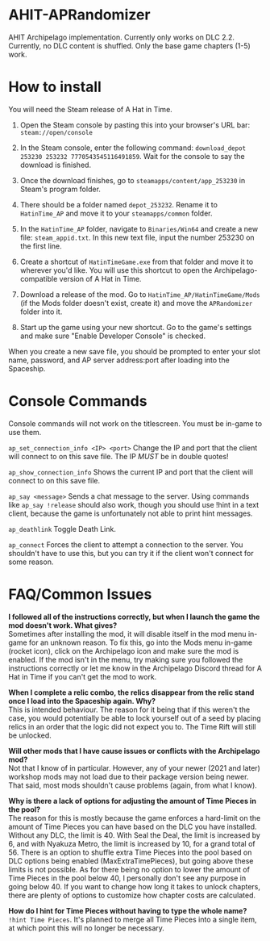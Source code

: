 # AHIT-APRandomizer
AHIT Archipelago implementation. Currently only works on DLC 2.2.
Currently, no DLC content is shuffled. Only the base game chapters (1-5) work.

# How to install
You will need the Steam release of A Hat in Time.
  
1. Open the Steam console by pasting this into your browser's URL bar: `steam://open/console`

2. In the Steam console, enter the following command: `download_depot 253230 253232 7770543545116491859`. Wait for the console to say the download is finished.

3. Once the download finishes, go to `steamapps/content/app_253230` in Steam's program folder.

4. There should be a folder named `depot_253232`. Rename it to `HatinTime_AP` and move it to your `steamapps/common` folder.

5. In the `HatinTime_AP` folder, navigate to `Binaries/Win64` and create a new file: `steam_appid.txt`. In this new text file, input the number 253230 on the first line.

6. Create a shortcut of `HatinTimeGame.exe` from that folder and move it to wherever you'd like. You will use this shortcut to open the Archipelago-compatible version of A Hat in Time.

7. Download a release of the mod. Go to `HatinTime_AP/HatinTimeGame/Mods` (if the Mods folder doesn't exist, create it) and move the `APRandomizer` folder into it.

8. Start up the game using your new shortcut. Go to the game's settings and make sure "Enable Developer Console" is checked.

When you create a new save file, you should be prompted to enter your slot name, password, and AP server address:port after loading into the Spaceship.

# Console Commands
Console commands will not work on the titlescreen. You must be in-game to use them.

`ap_set_connection_info <IP> <port>`
Change the IP and port that the client will connect to on this save file. The IP *MUST* be in double quotes!

`ap_show_connection_info`
Shows the current IP and port that the client will connect to on this save file.

`ap_say <message>`
Sends a chat message to the server. Using commands like `ap_say !release` should also work, though you should use !hint in a text client, because the game is unfortunately not able to print hint messages.

`ap_deathlink`
Toggle Death Link.

`ap_connect`
Forces the client to attempt a connection to the server. You shouldn't have to use this, but you can try it if the client won't connect for some reason.

# FAQ/Common Issues
**I followed all of the instructions correctly, but when I launch the game the mod doesn't work. What gives?**  
Sometimes after installing the mod, it will disable itself in the mod menu in-game for an unknown reason. To fix this, go into the Mods menu in-game (rocket icon), click on the Archipelago icon and make sure the mod is enabled. If the mod isn't in the menu, try making sure you followed the instructions correctly or let me know in the Archipelago Discord thread for A Hat in Time if you can't get the mod to work.


**When I complete a relic combo, the relics disappear from the relic stand once I load into the Spaceship again. Why?**  
This is intended behaviour. The reason for it being that if this weren't the case, you would potentially be able to lock yourself out of a seed by placing relics in an order that the logic did not expect you to. The Time Rift will still be unlocked.


**Will other mods that I have cause issues or conflicts with the Archipelago mod?**  
Not that I know of in particular. However, any of your newer (2021 and later) workshop mods may not load due to their package version being newer. That said, most mods shouldn't cause problems (again, from what I know).


**Why is there a lack of options for adjusting the amount of Time Pieces in the pool?**  
The reason for this is mostly because the game enforces a hard-limit on the amount of Time Pieces you can have based on the DLC you have installed. Without any DLC, the limit is 40. With Seal the Deal, the limit is increased by 6, and with Nyakuza Metro, the limit is increased by 10, for a grand total of 56. There is an option to shuffle extra Time Pieces into the pool based on DLC options being enabled (MaxExtraTimePieces), but going above these limits is not possible. As for there being no option to lower the amount of Time Pieces in the pool below 40, I personally don't see any purpose in going below 40. If you want to change how long it takes to unlock chapters, there are plenty of options to customize how chapter costs are calculated.


**How do I hint for Time Pieces without having to type the whole name?**  
`!hint Time Pieces`. It's planned to merge all Time Pieces into a single item, at which point this will no longer be necessary.
